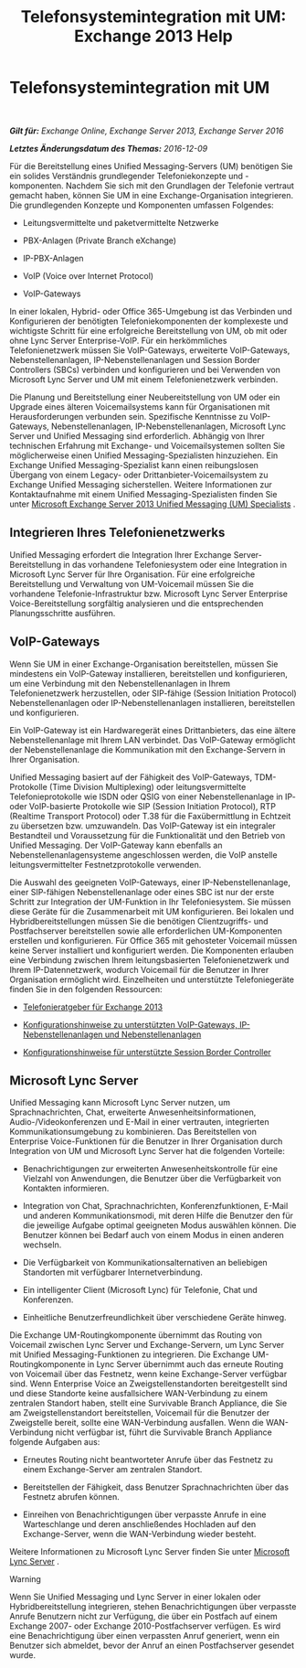 ﻿---
title: 'Telefonsystemintegration mit UM: Exchange 2013 Help'
TOCTitle: Telefonsystemintegration mit UM
ms:assetid: b8790117-b040-4c84-9d34-005c75088e76
ms:mtpsurl: https://technet.microsoft.com/de-de/library/JJ673558(v=EXCHG.150)
ms:contentKeyID: 50554897
ms.date: 04/24/2018
mtps_version: v=EXCHG.150
ms.translationtype: HT
---

# Telefonsystemintegration mit UM

 

_**Gilt für:** Exchange Online, Exchange Server 2013, Exchange Server 2016_

_**Letztes Änderungsdatum des Themas:** 2016-12-09_

Für die Bereitstellung eines Unified Messaging-Servers (UM) benötigen Sie ein solides Verständnis grundlegender Telefoniekonzepte und -komponenten. Nachdem Sie sich mit den Grundlagen der Telefonie vertraut gemacht haben, können Sie UM in eine Exchange-Organisation integrieren. Die grundlegenden Konzepte und Komponenten umfassen Folgendes:

  - Leitungsvermittelte und paketvermittelte Netzwerke

  - PBX-Anlagen (Private Branch eXchange)

  - IP-PBX-Anlagen

  - VoIP (Voice over Internet Protocol)

  - VoIP-Gateways

In einer lokalen, Hybrid- oder Office 365-Umgebung ist das Verbinden und Konfigurieren der benötigten Telefoniekomponenten der komplexeste und wichtigste Schritt für eine erfolgreiche Bereitstellung von UM, ob mit oder ohne Lync Server Enterprise-VoIP. Für ein herkömmliches Telefonienetzwerk müssen Sie VoIP-Gateways, erweiterte VoIP-Gateways, Nebenstellenanlagen, IP-Nebenstellenanlagen und Session Border Controllers (SBCs) verbinden und konfigurieren und bei Verwenden von Microsoft Lync Server und UM mit einem Telefonienetzwerk verbinden.

Die Planung und Bereitstellung einer Neubereitstellung von UM oder ein Upgrade eines älteren Voicemailsystems kann für Organisationen mit Herausforderungen verbunden sein. Spezifische Kenntnisse zu VoIP-Gateways, Nebenstellenanlagen, IP-Nebenstellenanlagen, Microsoft Lync Server und Unified Messaging sind erforderlich. Abhängig von Ihrer technischen Erfahrung mit Exchange- und Voicemailsystemen sollten Sie möglicherweise einen Unified Messaging-Spezialisten hinzuziehen. Ein Exchange Unified Messaging-Spezialist kann einen reibungslosen Übergang von einem Legacy- oder Drittanbieter-Voicemailsystem zu Exchange Unified Messaging sicherstellen. Weitere Informationen zur Kontaktaufnahme mit einem Unified Messaging-Spezialisten finden Sie unter [Microsoft Exchange Server 2013 Unified Messaging (UM) Specialists](http://go.microsoft.com/fwlink/p/?linkid=262708) .

## Integrieren Ihres Telefonienetzwerks

Unified Messaging erfordert die Integration Ihrer Exchange Server-Bereitstellung in das vorhandene Telefoniesystem oder eine Integration in Microsoft Lync Server für Ihre Organisation. Für eine erfolgreiche Bereitstellung und Verwaltung von UM-Voicemail müssen Sie die vorhandene Telefonie-Infrastruktur bzw. Microsoft Lync Server Enterprise Voice-Bereitstellung sorgfältig analysieren und die entsprechenden Planungsschritte ausführen.

## VoIP-Gateways

Wenn Sie UM in einer Exchange-Organisation bereitstellen, müssen Sie mindestens ein VoIP-Gateway installieren, bereitstellen und konfigurieren, um eine Verbindung mit den Nebenstellenanlagen in Ihrem Telefonienetzwerk herzustellen, oder SIP-fähige (Session Initiation Protocol) Nebenstellenanlagen oder IP-Nebenstellenanlagen installieren, bereitstellen und konfigurieren.

Ein VoIP-Gateway ist ein Hardwaregerät eines Drittanbieters, das eine ältere Nebenstellenanlage mit Ihrem LAN verbindet. Das VoIP-Gateway ermöglicht der Nebenstellenanlage die Kommunikation mit den Exchange-Servern in Ihrer Organisation.

Unified Messaging basiert auf der Fähigkeit des VoIP-Gateways, TDM-Protokolle (Time Division Multiplexing) oder leitungsvermittelte Telefonieprotokolle wie ISDN oder QSIG von einer Nebenstellenanlage in IP- oder VoIP-basierte Protokolle wie SIP (Session Initiation Protocol), RTP (Realtime Transport Protocol) oder T.38 für die Faxübermittlung in Echtzeit zu übersetzen bzw. umzuwandeln. Das VoIP-Gateway ist ein integraler Bestandteil und Voraussetzung für die Funktionalität und den Betrieb von Unified Messaging. Der VoIP-Gateway kann ebenfalls an Nebenstellenanlagensysteme angeschlossen werden, die VoIP anstelle leitungsvermittelter Festnetzprotokolle verwenden.

Die Auswahl des geeigneten VoIP-Gateways, einer IP-Nebenstellenanlage, einer SIP-fähigen Nebenstellenanlage oder eines SBC ist nur der erste Schritt zur Integration der UM-Funktion in Ihr Telefoniesystem. Sie müssen diese Geräte für die Zusammenarbeit mit UM konfigurieren. Bei lokalen und Hybridbereitstellungen müssen Sie die benötigen Clientzugriffs- und Postfachserver bereitstellen sowie alle erforderlichen UM-Komponenten erstellen und konfigurieren. Für Office 365 mit gehosteter Voicemail müssen keine Server installiert und konfiguriert werden. Die Komponenten erlauben eine Verbindung zwischen Ihrem leitungsbasierten Telefonienetzwerk und Ihrem IP-Datennetzwerk, wodurch Voicemail für die Benutzer in Ihrer Organisation ermöglicht wird. Einzelheiten und unterstützte Telefoniegeräte finden Sie in den folgenden Ressourcen:

  - [Telefonieratgeber für Exchange 2013](https://review.docs.microsoft.com/de-de/exchange/voice-mail-unified-messaging/telephone-system-integration-with-um/telephony-advisor-for-exchange-2013)

  - [Konfigurationshinweise zu unterstützten VoIP-Gateways, IP-Nebenstellenanlagen und Nebenstellenanlagen](https://review.docs.microsoft.com/de-de/exchange/voice-mail-unified-messaging/set-up-client-voice-mail-features/protected-voice-mail-procedures)

  - [Konfigurationshinweise für unterstützte Session Border Controller](https://review.docs.microsoft.com/de-de/exchange/voice-mail-unified-messaging/telephone-system-integration-with-um/configuration-notes-for-session-border-controllers)

## Microsoft Lync Server

Unified Messaging kann Microsoft Lync Server nutzen, um Sprachnachrichten, Chat, erweiterte Anwesenheitsinformationen, Audio-/Videokonferenzen und E-Mail in einer vertrauten, integrierten Kommunikationsumgebung zu kombinieren. Das Bereitstellen von Enterprise Voice-Funktionen für die Benutzer in Ihrer Organisation durch Integration von UM und Microsoft Lync Server hat die folgenden Vorteile:

  - Benachrichtigungen zur erweiterten Anwesenheitskontrolle für eine Vielzahl von Anwendungen, die Benutzer über die Verfügbarkeit von Kontakten informieren.

  - Integration von Chat, Sprachnachrichten, Konferenzfunktionen, E-Mail und anderen Kommunikationsmodi, mit deren Hilfe die Benutzer den für die jeweilige Aufgabe optimal geeigneten Modus auswählen können. Die Benutzer können bei Bedarf auch von einem Modus in einen anderen wechseln.

  - Die Verfügbarkeit von Kommunikationsalternativen an beliebigen Standorten mit verfügbarer Internetverbindung.

  - Ein intelligenter Client (Microsoft Lync) für Telefonie, Chat und Konferenzen.

  - Einheitliche Benutzerfreundlichkeit über verschiedene Geräte hinweg.

Die Exchange UM-Routingkomponente übernimmt das Routing von Voicemail zwischen Lync Server und Exchange-Servern, um Lync Server mit Unified Messaging-Funktionen zu integrieren. Die Exchange UM-Routingkomponente in Lync Server übernimmt auch das erneute Routing von Voicemail über das Festnetz, wenn keine Exchange-Server verfügbar sind. Wenn Enterprise Voice an Zweigstellenstandorten bereitgestellt sind und diese Standorte keine ausfallsichere WAN-Verbindung zu einem zentralen Standort haben, stellt eine Survivable Branch Appliance, die Sie am Zweigstellenstandort bereitstellen, Voicemail für die Benutzer der Zweigstelle bereit, sollte eine WAN-Verbindung ausfallen. Wenn die WAN-Verbindung nicht verfügbar ist, führt die Survivable Branch Appliance folgende Aufgaben aus:

  - Erneutes Routing nicht beantworteter Anrufe über das Festnetz zu einem Exchange-Server am zentralen Standort.

  - Bereitstellen der Fähigkeit, dass Benutzer Sprachnachrichten über das Festnetz abrufen können.

  - Einreihen von Benachrichtigungen über verpasste Anrufe in eine Warteschlange und deren anschließendes Hochladen auf den Exchange-Server, wenn die WAN-Verbindung wieder besteht.

Weitere Informationen zu Microsoft Lync Server finden Sie unter [Microsoft Lync Server](https://go.microsoft.com/fwlink/p/?linkid=265752) .


> [!WARNING]
> Wenn Sie Unified Messaging und Lync Server in einer lokalen oder Hybridbereitstellung integrieren, stehen Benachrichtigungen über verpasste Anrufe Benutzern nicht zur Verfügung, die über ein Postfach auf einem Exchange&nbsp;2007- oder Exchange&nbsp;2010-Postfachserver verfügen. Es wird eine Benachrichtigung über einen verpassten Anruf generiert, wenn ein Benutzer sich abmeldet, bevor der Anruf an einen Postfachserver gesendet wurde.


